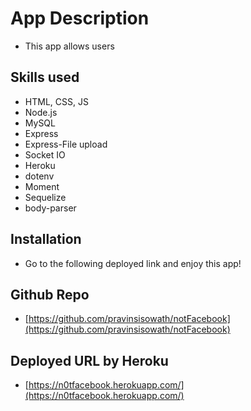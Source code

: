 # App Description
- This app allows users 
## Skills used
- HTML, CSS, JS
- Node.js
- MySQL
- Express
- Express-File upload
- Socket IO
- Heroku
- dotenv
- Moment
- Sequelize
- body-parser

## Installation
- Go to the following deployed link and enjoy this app!

## Github Repo
- [https://github.com/pravinsisowath/notFacebook](https://github.com/pravinsisowath/notFacebook)

## Deployed URL by Heroku
- [https://n0tfacebook.herokuapp.com/](https://n0tfacebook.herokuapp.com/)
